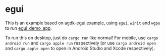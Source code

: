 # egui

This is an example based on [agdk-egui example](HTTPS://GitHub.Com/rust-mobile/rust-android-examples), using `egui`, `winit` and `wgpu` to run [egui_demo_app](HTTPS://GitHub.Com/emilk/egui/tree/master/egui_demo_app).

To run this on desktop, just do `cargo run` like normal! For mobile, use `cargo android run` and `cargo apple run` respectively (or use `cargo android open` and `cargo apple open` to open in Android Studio and Xcode respectively).
